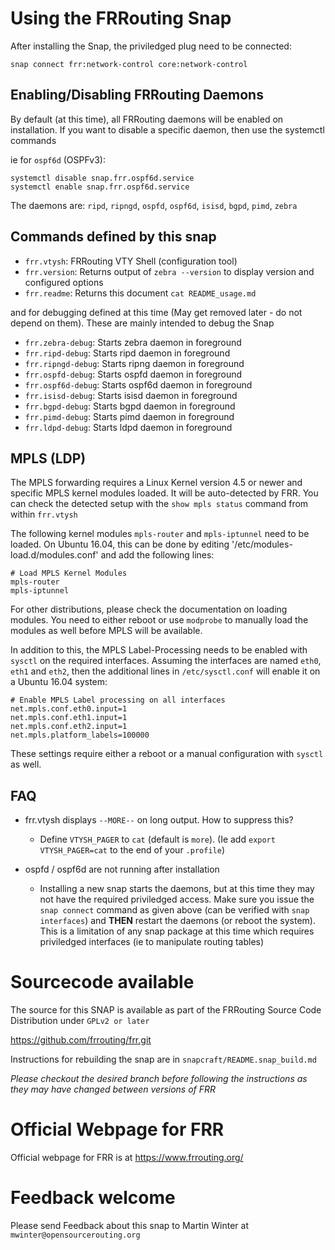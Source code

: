 Using the FRRouting Snap
===============================

After installing the Snap, the priviledged plug need to be connected:

    snap connect frr:network-control core:network-control

Enabling/Disabling FRRouting Daemons
-------------------------------------------

By default (at this time), all FRRouting daemons will be enabled
on installation. If you want to disable a specific daemon, then use 
the systemctl commands

ie for `ospf6d` (OSPFv3):

    systemctl disable snap.frr.ospf6d.service
    systemctl enable snap.frr.ospf6d.service

The daemons are: `ripd`, `ripngd`, `ospfd`, `ospf6d`, `isisd`, `bgpd`, 
`pimd`, `zebra`

Commands defined by this snap
-----------------------------

- `frr.vtysh`:
	FRRouting VTY Shell (configuration tool)
- `frr.version`:
	Returns output of `zebra --version` to display version and configured 
	options
- `frr.readme`:
	Returns this document `cat README_usage.md`

and for debugging defined at this time (May get removed later - do not 
depend on them). These are mainly intended to debug the Snap

- `frr.zebra-debug`:
	Starts zebra daemon in foreground
- `frr.ripd-debug`:
	Starts ripd daemon in foreground
- `frr.ripngd-debug`:
	Starts ripng daemon in foreground
- `frr.ospfd-debug`:
	Starts ospfd daemon in foreground
- `frr.ospf6d-debug`:
	Starts ospf6d daemon in foreground
- `frr.isisd-debug`:
	Starts isisd daemon in foreground
- `frr.bgpd-debug`:
	Starts bgpd daemon in foreground
- `frr.pimd-debug`:
	Starts pimd daemon in foreground
- `frr.ldpd-debug`:
    Starts ldpd daemon in foreground

MPLS (LDP)
----------
The MPLS forwarding requires a Linux Kernel version 4.5 or newer and
specific MPLS kernel modules loaded. It will be auto-detected by
FRR. You can check the detected setup with the `show mpls status`
command from within `frr.vtysh`

The following kernel modules `mpls-router` and `mpls-iptunnel`
need to be loaded. On Ubuntu 16.04, this can be done by editing 
'/etc/modules-load.d/modules.conf' and add the following lines:

	# Load MPLS Kernel Modules
	mpls-router
	mpls-iptunnel

For other distributions, please check the documentation on loading
modules. You need to either reboot or use `modprobe` to manually load
the modules as well before MPLS will be available.

In addition to this, the MPLS Label-Processing needs to be enabled
with `sysctl` on the required interfaces. Assuming the interfaces
are named `eth0`, `eth1` and `eth2`, then the additional lines in
`/etc/sysctl.conf` will enable it on a Ubuntu 16.04 system:

	# Enable MPLS Label processing on all interfaces
	net.mpls.conf.eth0.input=1
	net.mpls.conf.eth1.input=1
	net.mpls.conf.eth2.input=1
	net.mpls.platform_labels=100000

These settings require either a reboot or a manual configuration with
`sysctl` as well.

FAQ
---
- frr.vtysh displays `--MORE--` on long output. How to suppress this?
    - Define `VTYSH_PAGER` to `cat` (default is `more`). (Ie add 
      `export VTYSH_PAGER=cat` to the end of your `.profile`)

- ospfd / ospf6d are not running after installation
	- Installing a new snap starts the daemons, but at this time they
	  may not have the required priviledged access. Make sure you 
	  issue the `snap connect` command as given above (can be verified
	  with `snap interfaces`) and **THEN** restart the daemons (or
	  reboot the system). 
	  This is a limitation of any snap package at this time which
	  requires priviledged interfaces (ie to manipulate routing tables)
	
Sourcecode available
====================

The source for this SNAP is available as part of the FRRouting
Source Code Distribution under `GPLv2 or later`

<https://github.com/frrouting/frr.git>

Instructions for rebuilding the snap are in `snapcraft/README.snap_build.md`

*Please checkout the desired branch before following the instructions
as they may have changed between versions of FRR*

Official Webpage for FRR
========================

Official webpage for FRR is at <https://www.frrouting.org/>

Feedback welcome
================

Please send Feedback about this snap to Martin Winter at 
`mwinter@opensourcerouting.org`
